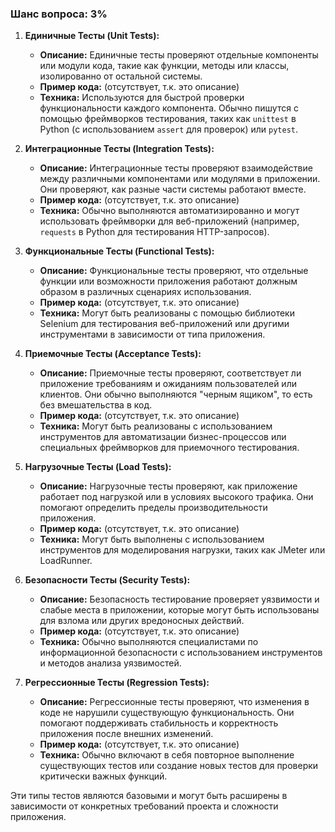 ### Шанс вопроса: 3%

1. **Единичные Тесты (Unit Tests):**
   - **Описание:** Единичные тесты проверяют отдельные компоненты или модули кода, такие как функции, методы или классы, изолированно от остальной системы.
   - **Пример кода:** (отсутствует, т.к. это описание)
   - **Техника:** Используются для быстрой проверки функциональности каждого компонента. Обычно пишутся с помощью фреймворков тестирования, таких как `unittest` в Python (с использованием `assert` для проверок) или `pytest`.

2. **Интеграционные Тесты (Integration Tests):**
   - **Описание:** Интеграционные тесты проверяют взаимодействие между различными компонентами или модулями в приложении. Они проверяют, как разные части системы работают вместе.
   - **Пример кода:** (отсутствует, т.к. это описание)
   - **Техника:** Обычно выполняются автоматизированно и могут использовать фреймворки для веб-приложений (например, `requests` в Python для тестирования HTTP-запросов).

3. **Функциональные Тесты (Functional Tests):**
   - **Описание:** Функциональные тесты проверяют, что отдельные функции или возможности приложения работают должным образом в различных сценариях использования.
   - **Пример кода:** (отсутствует, т.к. это описание)
   - **Техника:** Могут быть реализованы с помощью библиотеки Selenium для тестирования веб-приложений или другими инструментами в зависимости от типа приложения.

4. **Приемочные Тесты (Acceptance Tests):**
   - **Описание:** Приемочные тесты проверяют, соответствует ли приложение требованиям и ожиданиям пользователей или клиентов. Они обычно выполняются "черным ящиком", то есть без вмешательства в код.
   - **Пример кода:** (отсутствует, т.к. это описание)
   - **Техника:** Могут быть реализованы с использованием инструментов для автоматизации бизнес-процессов или специальных фреймворков для приемочного тестирования.

5. **Нагрузочные Тесты (Load Tests):**
   - **Описание:** Нагрузочные тесты проверяют, как приложение работает под нагрузкой или в условиях высокого трафика. Они помогают определить пределы производительности приложения.
   - **Пример кода:** (отсутствует, т.к. это описание)
   - **Техника:** Могут быть выполнены с использованием инструментов для моделирования нагрузки, таких как JMeter или LoadRunner.

6. **Безопасности Тесты (Security Tests):**
   - **Описание:** Безопасность тестирование проверяет уязвимости и слабые места в приложении, которые могут быть использованы для взлома или других вредоносных действий.
   - **Пример кода:** (отсутствует, т.к. это описание)
   - **Техника:** Обычно выполняются специалистами по информационной безопасности с использованием инструментов и методов анализа уязвимостей.

7. **Регрессионные Тесты (Regression Tests):**
   - **Описание:** Регрессионные тесты проверяют, что изменения в коде не нарушили существующую функциональность. Они помогают поддерживать стабильность и корректность приложения после внешних изменений.
   - **Пример кода:** (отсутствует, т.к. это описание)
   - **Техника:** Обычно включают в себя повторное выполнение существующих тестов или создание новых тестов для проверки критически важных функций.

Эти типы тестов являются базовыми и могут быть расширены в зависимости от конкретных требований проекта и сложности приложения.